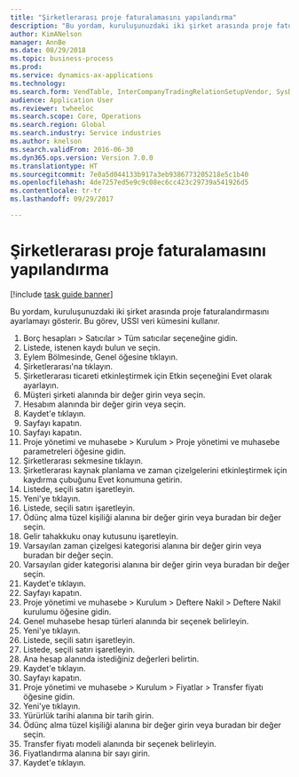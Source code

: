 ```yaml
--- 
title: "Şirketlerarası proje faturalamasını yapılandırma"
description: "Bu yordam, kuruluşunuzdaki iki şirket arasında proje faturalandırmasını ayarlamayı gösterir."
author: KimANelson
manager: AnnBe
ms.date: 08/29/2018
ms.topic: business-process
ms.prod: 
ms.service: dynamics-ax-applications
ms.technology: 
ms.search.form: VendTable, InterCompanyTradingRelationSetupVendor, SysDataAreaSelectLookup, ProjParameters, ProjPosting, ProjTransferPrice
audience: Application User
ms.reviewer: twheeloc
ms.search.scope: Core, Operations
ms.search.region: Global
ms.search.industry: Service industries
ms.author: knelson
ms.search.validFrom: 2016-06-30
ms.dyn365.ops.version: Version 7.0.0
ms.translationtype: HT
ms.sourcegitcommit: 7e0a5d044133b917a3eb9386773205218e5c1b40
ms.openlocfilehash: 4de7257ed5e9c9c08ec6cc423c29739a541926d5
ms.contentlocale: tr-tr
ms.lasthandoff: 09/29/2017

---
```

# <a name="configure-intercompany-project-invoicing"></a>Şirketlerarası proje faturalamasını yapılandırma

[!include [task guide banner](../../includes/task-guide-banner.md)]

Bu yordam, kuruluşunuzdaki iki şirket arasında proje faturalandırmasını ayarlamayı gösterir. Bu görev, USSI veri kümesini kullanır.

1. Borç hesapları > Satıcılar > Tüm satıcılar seçeneğine gidin.
2. Listede, istenen kaydı bulun ve seçin.
3. Eylem Bölmesinde, Genel öğesine tıklayın.
4. Şirketlerarası'na tıklayın.
5. Şirketlerarası ticareti etkinleştirmek için Etkin seçeneğini Evet olarak ayarlayın.
6. Müşteri şirketi alanında bir değer girin veya seçin.
7. Hesabım alanında bir değer girin veya seçin.
8. Kaydet'e tıklayın.
9. Sayfayı kapatın.
10. Sayfayı kapatın.
11. Proje yönetimi ve muhasebe > Kurulum > Proje yönetimi ve muhasebe parametreleri öğesine gidin.
12. Şirketlerarası sekmesine tıklayın.
13. Şirketlerarası kaynak planlama ve zaman çizelgelerini etkinleştirmek için kaydırma çubuğunu Evet konumuna getirin.
14. Listede, seçili satırı işaretleyin.
15. Yeni'ye tıklayın.
16. Listede, seçili satırı işaretleyin.
17. Ödünç alma tüzel kişiliği alanına bir değer girin veya buradan bir değer seçin.
18. Gelir tahakkuku onay kutusunu işaretleyin.
19. Varsayılan zaman çizelgesi kategorisi alanına bir değer girin veya buradan bir değer seçin.
20. Varsayılan gider kategorisi alanına bir değer girin veya buradan bir değer seçin.
21. Kaydet'e tıklayın.
22. Sayfayı kapatın.
23. Proje yönetimi ve muhasebe > Kurulum > Deftere Nakil > Deftere Nakil kurulumu öğesine gidin.
24. Genel muhasebe hesap türleri alanında bir seçenek belirleyin.
25. Yeni'ye tıklayın.
26. Listede, seçili satırı işaretleyin.
27. Listede, seçili satırı işaretleyin.
28. Ana hesap alanında istediğiniz değerleri belirtin.
29. Kaydet'e tıklayın.
30. Sayfayı kapatın.
31. Proje yönetimi ve muhasebe > Kurulum > Fiyatlar > Transfer fiyatı öğesine gidin.
32. Yeni'ye tıklayın.
33. Yürürlük tarihi alanına bir tarih girin.
34. Ödünç alma tüzel kişiliği alanına bir değer girin veya buradan bir değer seçin.
35. Transfer fiyatı modeli alanında bir seçenek belirleyin.
36. Fiyatlandırma alanına bir sayı girin.
37. Kaydet'e tıklayın.


